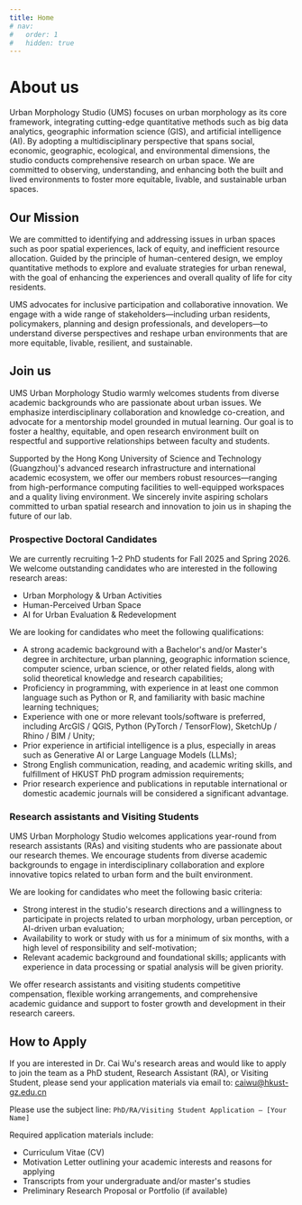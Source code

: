 ```yaml
---
title: Home
# nav:
#   order: 1
#   hidden: true
---
```


# About us

Urban Morphology Studio (UMS) focuses on urban morphology as its core framework, integrating cutting-edge quantitative methods such as big data analytics, geographic information science (GIS), and artificial intelligence (AI). By adopting a multidisciplinary perspective that spans social, economic, geographic, ecological, and environmental dimensions, the studio conducts comprehensive research on urban space. We are committed to observing, understanding, and enhancing both the built and lived environments to foster more equitable, livable, and sustainable urban spaces.

## Our Mission

We are committed to identifying and addressing issues in urban spaces such as poor spatial experiences, lack of equity, and inefficient resource allocation. Guided by the principle of human-centered design, we employ quantitative methods to explore and evaluate strategies for urban renewal, with the goal of enhancing the experiences and overall quality of life for city residents.

UMS advocates for inclusive participation and collaborative innovation. We engage with a wide range of stakeholders—including urban residents, policymakers, planning and design professionals, and developers—to understand diverse perspectives and reshape urban environments that are more equitable, livable, resilient, and sustainable.

## Join us

UMS Urban Morphology Studio warmly welcomes students from diverse academic backgrounds who are passionate about urban issues. We emphasize interdisciplinary collaboration and knowledge co-creation, and advocate for a mentorship model grounded in mutual learning. Our goal is to foster a healthy, equitable, and open research environment built on respectful and supportive relationships between faculty and students.

Supported by the Hong Kong University of Science and Technology (Guangzhou)'s advanced research infrastructure and international academic ecosystem, we offer our members robust resources—ranging from high-performance computing facilities to well-equipped workspaces and a quality living environment. We sincerely invite aspiring scholars committed to urban spatial research and innovation to join us in shaping the future of our lab.

### Prospective Doctoral Candidates

We are currently recruiting 1–2 PhD students for Fall 2025 and Spring 2026. We welcome outstanding candidates who are interested in the following research areas:

*   Urban Morphology & Urban Activities
*   Human-Perceived Urban Space
*   AI for Urban Evaluation & Redevelopment

We are looking for candidates who meet the following qualifications:

*   A strong academic background with a Bachelor's and/or Master's degree in architecture, urban planning, geographic information science, computer science, urban science, or other related fields, along with solid theoretical knowledge and research capabilities;
*   Proficiency in programming, with experience in at least one common language such as Python or R, and familiarity with basic machine learning techniques;
*   Experience with one or more relevant tools/software is preferred, including ArcGIS / QGIS, Python (PyTorch / TensorFlow), SketchUp / Rhino / BIM / Unity;
*   Prior experience in artificial intelligence is a plus, especially in areas such as Generative AI or Large Language Models (LLMs);
*   Strong English communication, reading, and academic writing skills, and fulfillment of HKUST PhD program admission requirements;
*   Prior research experience and publications in reputable international or domestic academic journals will be considered a significant advantage.

### Research assistants and Visiting Students

UMS Urban Morphology Studio welcomes applications year-round from research assistants (RAs) and visiting students who are passionate about our research themes. We encourage students from diverse academic backgrounds to engage in interdisciplinary collaboration and explore innovative topics related to urban form and the built environment.

We are looking for candidates who meet the following basic criteria:

*   Strong interest in the studio's research directions and a willingness to participate in projects related to urban morphology, urban perception, or AI-driven urban evaluation;
*   Availability to work or study with us for a minimum of six months, with a high level of responsibility and self-motivation;
*   Relevant academic background and foundational skills; applicants with experience in data processing or spatial analysis will be given priority.

We offer research assistants and visiting students competitive compensation, flexible working arrangements, and comprehensive academic guidance and support to foster growth and development in their research careers.

## How to Apply

If you are interested in Dr. Cai Wu's research areas and would like to apply to join the team as a PhD student, Research Assistant (RA), or Visiting Student, please send your application materials via email to: [caiwu@hkust-gz.edu.cn](mailto:caiwu@hkust-gz.edu.cn)

Please use the subject line:
`PhD/RA/Visiting Student Application – [Your Name]`

Required application materials include:

*   Curriculum Vitae (CV)
*   Motivation Letter outlining your academic interests and reasons for applying
*   Transcripts from your undergraduate and/or master's studies
*   Preliminary Research Proposal or Portfolio (if available)